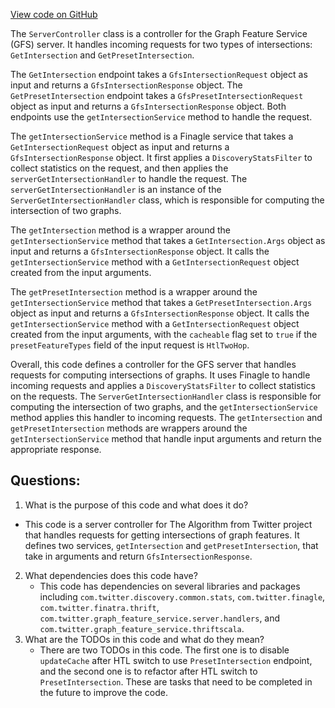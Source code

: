 [View code on GitHub](https://github.com/misbahsy/the-algorithm/graph-feature-service/src/main/scala/com/twitter/graph_feature_service/server/controllers/ServerController.scala)

The `ServerController` class is a controller for the Graph Feature Service (GFS) server. It handles incoming requests for two types of intersections: `GetIntersection` and `GetPresetIntersection`. 

The `GetIntersection` endpoint takes a `GfsIntersectionRequest` object as input and returns a `GfsIntersectionResponse` object. The `GetPresetIntersection` endpoint takes a `GfsPresetIntersectionRequest` object as input and returns a `GfsIntersectionResponse` object. Both endpoints use the `getIntersectionService` method to handle the request.

The `getIntersectionService` method is a Finagle service that takes a `GetIntersectionRequest` object as input and returns a `GfsIntersectionResponse` object. It first applies a `DiscoveryStatsFilter` to collect statistics on the request, and then applies the `serverGetIntersectionHandler` to handle the request. The `serverGetIntersectionHandler` is an instance of the `ServerGetIntersectionHandler` class, which is responsible for computing the intersection of two graphs.

The `getIntersection` method is a wrapper around the `getIntersectionService` method that takes a `GetIntersection.Args` object as input and returns a `GfsIntersectionResponse` object. It calls the `getIntersectionService` method with a `GetIntersectionRequest` object created from the input arguments.

The `getPresetIntersection` method is a wrapper around the `getIntersectionService` method that takes a `GetPresetIntersection.Args` object as input and returns a `GfsIntersectionResponse` object. It calls the `getIntersectionService` method with a `GetIntersectionRequest` object created from the input arguments, with the `cacheable` flag set to `true` if the `presetFeatureTypes` field of the input request is `HtlTwoHop`.

Overall, this code defines a controller for the GFS server that handles requests for computing intersections of graphs. It uses Finagle to handle incoming requests and applies a `DiscoveryStatsFilter` to collect statistics on the requests. The `ServerGetIntersectionHandler` class is responsible for computing the intersection of two graphs, and the `getIntersectionService` method applies this handler to incoming requests. The `getIntersection` and `getPresetIntersection` methods are wrappers around the `getIntersectionService` method that handle input arguments and return the appropriate response.
## Questions: 
 1. What is the purpose of this code and what does it do?
   - This code is a server controller for The Algorithm from Twitter project that handles requests for getting intersections of graph features. It defines two services, `getIntersection` and `getPresetIntersection`, that take in arguments and return `GfsIntersectionResponse`.
2. What dependencies does this code have?
   - This code has dependencies on several libraries and packages including `com.twitter.discovery.common.stats`, `com.twitter.finagle`, `com.twitter.finatra.thrift`, `com.twitter.graph_feature_service.server.handlers`, and `com.twitter.graph_feature_service.thriftscala`.
3. What are the TODOs in this code and what do they mean?
   - There are two TODOs in this code. The first one is to disable `updateCache` after HTL switch to use `PresetIntersection` endpoint, and the second one is to refactor after HTL switch to `PresetIntersection`. These are tasks that need to be completed in the future to improve the code.